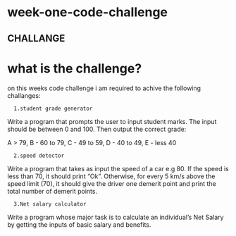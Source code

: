 # week-one-code-challenge
## CHALLANGE
# what is the challenge?
on this  weeks code challenge i am required to achive the following challanges:

      1.student grade generator
Write a program that prompts the user to input student marks. The input should be between 0 and 100. Then output the correct grade: 

A > 79, B - 60 to 79, C -  49 to 59, D - 40 to 49, E - less 40

      2.speed detector
Write a program that takes as input the speed of a car e.g 80. If the speed is less than 70, it should print “Ok”. Otherwise, for every 5 km/s above the speed limit (70), it should give the driver one demerit point and print the total number of demerit points.

      3.Net salary calculator
Write a program whose major task is to calculate an individual’s Net Salary by getting the inputs of basic salary and benefits.



